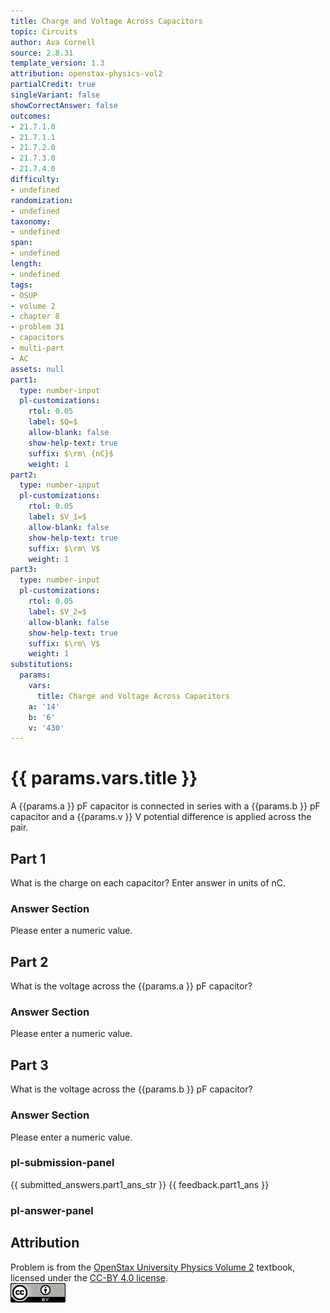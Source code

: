 ```yaml
---
title: Charge and Voltage Across Capacitors
topic: Circuits
author: Ava Cornell
source: 2.8.31
template_version: 1.3
attribution: openstax-physics-vol2
partialCredit: true
singleVariant: false
showCorrectAnswer: false
outcomes:
- 21.7.1.0
- 21.7.1.1
- 21.7.2.0
- 21.7.3.0
- 21.7.4.0
difficulty:
- undefined
randomization:
- undefined
taxonomy:
- undefined
span:
- undefined
length:
- undefined
tags:
- OSUP
- volume 2
- chapter 8
- problem 31
- capacitors
- multi-part
- AC
assets: null
part1:
  type: number-input
  pl-customizations:
    rtol: 0.05
    label: $Q=$
    allow-blank: false
    show-help-text: true
    suffix: $\rm\ {nC}$
    weight: 1
part2:
  type: number-input
  pl-customizations:
    rtol: 0.05
    label: $V_1=$
    allow-blank: false
    show-help-text: true
    suffix: $\rm\ V$
    weight: 1
part3:
  type: number-input
  pl-customizations:
    rtol: 0.05
    label: $V_2=$
    allow-blank: false
    show-help-text: true
    suffix: $\rm\ V$
    weight: 1
substitutions:
  params:
    vars:
      title: Charge and Voltage Across Capacitors
    a: '14'
    b: '6'
    v: '430'
---
```

# {{ params.vars.title }}
A {{params.a }}$\textrm{ pF}$ capacitor is connected in series with a {{params.b }}$\textrm{ pF}$ capacitor and a {{params.v }}$\textrm{ V}$ potential difference is applied across the pair.

## Part 1

What is the charge on each capacitor? Enter answer in units of nC.

### Answer Section

Please enter a numeric value.

## Part 2

What is the voltage across the {{params.a }}$\textrm{ pF}$ capacitor?

### Answer Section

Please enter a numeric value.

## Part 3

What is the voltage across the {{params.b }}$\textrm{ pF}$ capacitor?

### Answer Section

Please enter a numeric value.

### pl-submission-panel

{{ submitted_answers.part1_ans_str }}
{{ feedback.part1_ans }}

### pl-answer-panel

## Attribution

Problem is from the [OpenStax University Physics Volume 2](https://openstax.org/details/books/university-physics-volume-2) textbook, licensed under the [CC-BY 4.0 license](https://creativecommons.org/licenses/by/4.0/).<br>![Image representing the Creative Commons 4.0 BY license.](https://raw.githubusercontent.com/firasm/bits/master/by.png)
